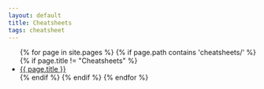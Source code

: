 ```yaml
---
layout: default
title: Cheatsheets
tags: cheatsheet
---
```


<ul>
{% for page in site.pages %}
 {% if page.path contains 'cheatsheets/' %}
   {% if page.title != "Cheatsheets" %}
    <li><a href="{{ page.url }}">{{ page.title }}</a></li>
  {% endif %}
  {% endif %}
{% endfor %}
</ul>

